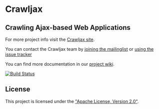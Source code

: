 Crawljax
========

Crawling Ajax-based Web Applications 
------------------------------------

For more project info visit the [Crawljax site](http://crawljax.com).

You can contact the Crawljax team by [joining the mailinglist](http://groups.google.com/group/crawljax) or [using the issue tracker](https://github.com/crawljax/crawljax/issues)

You can find more documentation in our [project wiki](https://github.com/crawljax/crawljax/wiki/). 

[![Build Status](https://travis-ci.org/crawljax/crawljax.png)](https://travis-ci.org/crawljax/crawljax)

License
-------

This project is licensed under the ["Apache License, Version 2.0"](https://github.com/crawljax/crawljax/blob/master/LICENSE).




